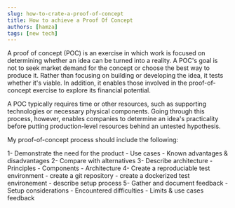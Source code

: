 ```yaml
---
slug: how-to-crate-a-proof-of-concept
title: How to achieve a Proof Of Concept
authors: [hamza]
tags: [new tech]
---
```



A proof of concept (POC) is an exercise in which work is focused on determining whether an idea can be turned into a reality. A POC's goal is not to seek market demand for the concept or choose the best way to produce it. Rather than focusing on building or developing the idea, it tests whether it's viable. In addition, it enables those involved in the proof-of-concept exercise to explore its financial potential.

A POC typically requires time or other resources, such as supporting technologies or necessary physical components. Going through this process, however, enables companies to determine an idea's practicality before putting production-level resources behind an untested hypothesis.


My proof-of-concept process should include the following:

1- Demonstrate the need for the product
    - Use cases
    - Known advantages & disadvantages
2- Compare with alternatives
3- Describe architecture
    - Principles
    - Components
    - Architecture
4- Create a reproduciable test environment
    - create a git repository
    - create a dockerized test environement
    - describe setup process
5- Gather and document feedback
    - Setup considerations
    - Encountered difficulties
    - Limits & use cases feedback

